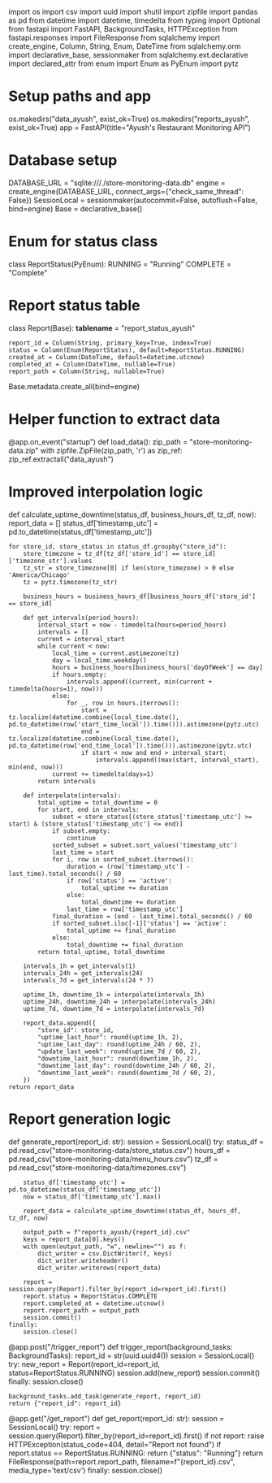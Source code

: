 import os
import csv
import uuid
import shutil
import zipfile
import pandas as pd
from datetime import datetime, timedelta
from typing import Optional
from fastapi import FastAPI, BackgroundTasks, HTTPException
from fastapi.responses import FileResponse
from sqlalchemy import create_engine, Column, String, Enum, DateTime
from sqlalchemy.orm import declarative_base, sessionmaker
from sqlalchemy.ext.declarative import declared_attr
from enum import Enum as PyEnum
import pytz

# Setup paths and app
os.makedirs("data_ayush", exist_ok=True)
os.makedirs("reports_ayush", exist_ok=True)
app = FastAPI(title="Ayush's Restaurant Monitoring API")

# Database setup
DATABASE_URL = "sqlite:///./store-monitoring-data.db"
engine = create_engine(DATABASE_URL, connect_args={"check_same_thread": False})
SessionLocal = sessionmaker(autocommit=False, autoflush=False, bind=engine)
Base = declarative_base()

# Enum for status class
class ReportStatus(PyEnum):
    RUNNING = "Running"
    COMPLETE = "Complete"

# Report status table
class Report(Base):
    __tablename__ = "report_status_ayush"

    report_id = Column(String, primary_key=True, index=True)
    status = Column(Enum(ReportStatus), default=ReportStatus.RUNNING)
    created_at = Column(DateTime, default=datetime.utcnow)
    completed_at = Column(DateTime, nullable=True)
    report_path = Column(String, nullable=True)

Base.metadata.create_all(bind=engine)

# Helper function to extract data
@app.on_event("startup")
def load_data():
    zip_path = "store-monitoring-data.zip"
    with zipfile.ZipFile(zip_path, 'r') as zip_ref:
        zip_ref.extractall("data_ayush")

# Improved interpolation logic

def calculate_uptime_downtime(status_df, business_hours_df, tz_df, now):
    report_data = []
    status_df['timestamp_utc'] = pd.to_datetime(status_df['timestamp_utc'])

    for store_id, store_status in status_df.groupby("store_id"):
        store_timezone = tz_df[tz_df['store_id'] == store_id]['timezone_str'].values
        tz_str = store_timezone[0] if len(store_timezone) > 0 else 'America/Chicago'
        tz = pytz.timezone(tz_str)

        business_hours = business_hours_df[business_hours_df['store_id'] == store_id]

        def get_intervals(period_hours):
            interval_start = now - timedelta(hours=period_hours)
            intervals = []
            current = interval_start
            while current < now:
                local_time = current.astimezone(tz)
                day = local_time.weekday()
                hours = business_hours[business_hours['dayOfWeek'] == day]
                if hours.empty:
                    intervals.append((current, min(current + timedelta(hours=1), now)))
                else:
                    for _, row in hours.iterrows():
                        start = tz.localize(datetime.combine(local_time.date(), pd.to_datetime(row['start_time_local']).time())).astimezone(pytz.utc)
                        end = tz.localize(datetime.combine(local_time.date(), pd.to_datetime(row['end_time_local']).time())).astimezone(pytz.utc)
                        if start < now and end > interval_start:
                            intervals.append((max(start, interval_start), min(end, now)))
                current += timedelta(days=1)
            return intervals

        def interpolate(intervals):
            total_uptime = total_downtime = 0
            for start, end in intervals:
                subset = store_status[(store_status['timestamp_utc'] >= start) & (store_status['timestamp_utc'] <= end)]
                if subset.empty:
                    continue
                sorted_subset = subset.sort_values('timestamp_utc')
                last_time = start
                for i, row in sorted_subset.iterrows():
                    duration = (row['timestamp_utc'] - last_time).total_seconds() / 60
                    if row['status'] == 'active':
                        total_uptime += duration
                    else:
                        total_downtime += duration
                    last_time = row['timestamp_utc']
                final_duration = (end - last_time).total_seconds() / 60
                if sorted_subset.iloc[-1]['status'] == 'active':
                    total_uptime += final_duration
                else:
                    total_downtime += final_duration
            return total_uptime, total_downtime

        intervals_1h = get_intervals(1)
        intervals_24h = get_intervals(24)
        intervals_7d = get_intervals(24 * 7)

        uptime_1h, downtime_1h = interpolate(intervals_1h)
        uptime_24h, downtime_24h = interpolate(intervals_24h)
        uptime_7d, downtime_7d = interpolate(intervals_7d)

        report_data.append({
            "store_id": store_id,
            "uptime_last_hour": round(uptime_1h, 2),
            "uptime_last_day": round(uptime_24h / 60, 2),
            "update_last_week": round(uptime_7d / 60, 2),
            "downtime_last_hour": round(downtime_1h, 2),
            "downtime_last_day": round(downtime_24h / 60, 2),
            "downtime_last_week": round(downtime_7d / 60, 2),
        })
    return report_data

# Report generation logic

def generate_report(report_id: str):
    session = SessionLocal()
    try:
        status_df = pd.read_csv("store-monitoring-data/store_status.csv")
        hours_df = pd.read_csv("store-monitoring-data/menu_hours.csv")
        tz_df = pd.read_csv("store-monitoring-data/timezones.csv")

        status_df['timestamp_utc'] = pd.to_datetime(status_df['timestamp_utc'])
        now = status_df['timestamp_utc'].max()

        report_data = calculate_uptime_downtime(status_df, hours_df, tz_df, now)

        output_path = f"reports_ayush/{report_id}.csv"
        keys = report_data[0].keys()
        with open(output_path, "w", newline="") as f:
            dict_writer = csv.DictWriter(f, keys)
            dict_writer.writeheader()
            dict_writer.writerows(report_data)

        report = session.query(Report).filter_by(report_id=report_id).first()
        report.status = ReportStatus.COMPLETE
        report.completed_at = datetime.utcnow()
        report.report_path = output_path
        session.commit()
    finally:
        session.close()

@app.post("/trigger_report")
def trigger_report(background_tasks: BackgroundTasks):
    report_id = str(uuid.uuid4())
    session = SessionLocal()
    try:
        new_report = Report(report_id=report_id, status=ReportStatus.RUNNING)
        session.add(new_report)
        session.commit()
    finally:
        session.close()

    background_tasks.add_task(generate_report, report_id)
    return {"report_id": report_id}

@app.get("/get_report")
def get_report(report_id: str):
    session = SessionLocal()
    try:
        report = session.query(Report).filter_by(report_id=report_id).first()
        if not report:
            raise HTTPException(status_code=404, detail="Report not found")
        if report.status == ReportStatus.RUNNING:
            return {"status": "Running"}
        return FileResponse(path=report.report_path, filename=f"{report_id}.csv", media_type='text/csv')
    finally:
        session.close()
